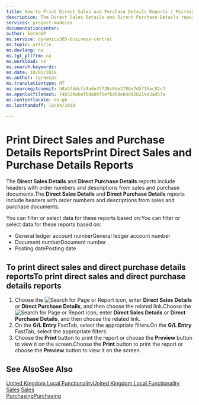 ```yaml
---
title: How to Print Direct Sales and Purchase Details Reports | Microsoft Docs
description: The Direct Sales Details and Direct Purchase Details reports include headers with order numbers and descriptions from sales and purchase documents.
services: project-madeira
documentationcenter: 
author: SorenGP
ms.service: dynamics365-business-central
ms.topic: article
ms.devlang: na
ms.tgt_pltfrm: na
ms.workload: na
ms.search.keywords: 
ms.date: 10/01/2018
ms.author: sgroespe
ms.translationtype: HT
ms.sourcegitcommit: b8a5f4dcfa9a4e3f728c8de3786e7d5716ac82c7
ms.openlocfilehash: 74b520ebefbda06f6efbd08eb4d428219e3ad57a
ms.contentlocale: en-gb
ms.lasthandoff: 10/04/2018

---
```

# <a name="print-direct-sales-and-purchase-details-reports"></a><span data-ttu-id="1d2f3-103">Print Direct Sales and Purchase Details Reports</span><span class="sxs-lookup"><span data-stu-id="1d2f3-103">Print Direct Sales and Purchase Details Reports</span></span>
<span data-ttu-id="1d2f3-104">The **Direct Sales Details** and **Direct Purchase Details** reports include headers with order numbers and descriptions from sales and purchase documents.</span><span class="sxs-lookup"><span data-stu-id="1d2f3-104">The **Direct Sales Details** and **Direct Purchase Details** reports include headers with order numbers and descriptions from sales and purchase documents.</span></span>  

 <span data-ttu-id="1d2f3-105">You can filter or select data for these reports based on:</span><span class="sxs-lookup"><span data-stu-id="1d2f3-105">You can filter or select data for these reports based on:</span></span>  

-   <span data-ttu-id="1d2f3-106">General ledger account number</span><span class="sxs-lookup"><span data-stu-id="1d2f3-106">General ledger account number</span></span>  
-   <span data-ttu-id="1d2f3-107">Document number</span><span class="sxs-lookup"><span data-stu-id="1d2f3-107">Document number</span></span>  
-   <span data-ttu-id="1d2f3-108">Posting date</span><span class="sxs-lookup"><span data-stu-id="1d2f3-108">Posting date</span></span>  

## <a name="to-print-direct-sales-and-direct-purchase-details-reports"></a><span data-ttu-id="1d2f3-109">To print direct sales and direct purchase details reports</span><span class="sxs-lookup"><span data-stu-id="1d2f3-109">To print direct sales and direct purchase details reports</span></span>  

1.  <span data-ttu-id="1d2f3-110">Choose the ![Search for Page or Report](../../media/ui-search/search_small.png "Search for Page or Report icon") icon, enter **Direct Sales Details** or **Direct Purchase Details**, and then choose the related link.</span><span class="sxs-lookup"><span data-stu-id="1d2f3-110">Choose the ![Search for Page or Report](../../media/ui-search/search_small.png "Search for Page or Report icon") icon, enter **Direct Sales Details** or **Direct Purchase Details**, and then choose the related link.</span></span>  
2.  <span data-ttu-id="1d2f3-111">On the **G/L Entry** FastTab, select the appropriate filters.</span><span class="sxs-lookup"><span data-stu-id="1d2f3-111">On the **G/L Entry** FastTab, select the appropriate filters.</span></span>  
3.  <span data-ttu-id="1d2f3-112">Choose the **Print** button to print the report or choose the **Preview** button to view it on the screen.</span><span class="sxs-lookup"><span data-stu-id="1d2f3-112">Choose the **Print** button to print the report or choose the **Preview** button to view it on the screen.</span></span>  

## <a name="see-also"></a><span data-ttu-id="1d2f3-113">See Also</span><span class="sxs-lookup"><span data-stu-id="1d2f3-113">See Also</span></span>  
 [<span data-ttu-id="1d2f3-114">United Kingdom Local Functionality</span><span class="sxs-lookup"><span data-stu-id="1d2f3-114">United Kingdom Local Functionality</span></span>](united-kingdom-local-functionality.md)  
<span data-ttu-id="1d2f3-115">[Sales](../../sales-manage-sales.md) </span><span class="sxs-lookup"><span data-stu-id="1d2f3-115">[Sales](../../sales-manage-sales.md) </span></span>  
[<span data-ttu-id="1d2f3-116">Purchasing</span><span class="sxs-lookup"><span data-stu-id="1d2f3-116">Purchasing</span></span>](../../purchasing-manage-purchasing.md)   

